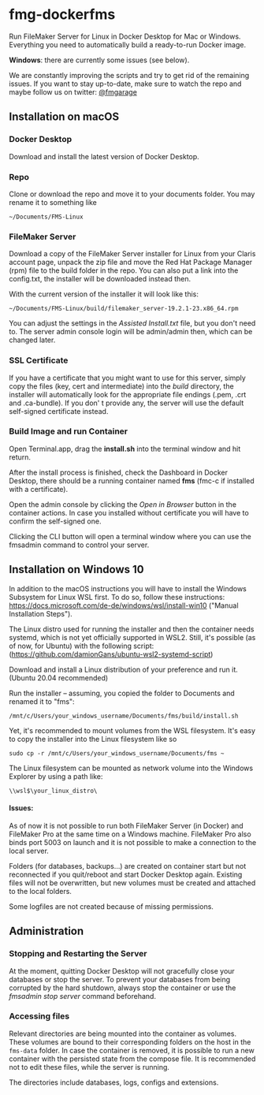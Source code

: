 # fmg-dockerfms
Run FileMaker Server for Linux in Docker Desktop for Mac or Windows. Everything you need to automatically build a ready-to-run Docker image.

**Windows**: there are currently some issues (see below). 

We are constantly improving the scripts and try to get rid of the remaining issues. If you want to stay up-to-date, make sure to watch the repo and maybe follow us on twitter: [@fmgarage](https://twitter.com/fmgarage)


## Installation on macOS



### Docker Desktop

Download and install the latest version of Docker Desktop.



### Repo

Clone or download the repo and move it to your documents folder. You may rename it to something like

```~/Documents/FMS-Linux
~/Documents/FMS-Linux
```



### FileMaker Server

Download a copy of the FileMaker Server installer for Linux from your Claris account page, unpack the zip file and move the Red Hat Package Manager (rpm) file to the build folder in the repo. You can also put a  link into the config.txt, the installer will be downloaded instead then. 

With the current version of the installer it will look like this:

```
~/Documents/FMS-Linux/build/filemaker_server-19.2.1-23.x86_64.rpm
```

You can adjust the settings in the *Assisted Install.txt* file, but you don't need to. The server admin console login will be admin/admin then, which can be changed later.



### SSL Certificate

If you have a certificate that you might want to use for this server, simply copy the files (key, cert and intermediate) into the *build* directory, the installer will automatically look for the appropriate file endings (.pem, .crt and .ca-bundle). If you don' t provide any, the server will use the default self-signed certificate instead.



### Build Image and run Container

Open Terminal.app, drag the **install.sh** into the terminal window and hit return.

After the install process is finished, check the Dashboard in Docker Desktop, there should be a running container named **fms** (fmc-c if installed with a certificate).

Open the admin console by clicking the *Open in Browser* button in the container actions. In case you installed without certificate you will have to confirm the self-signed one.

Clicking the CLI button will open a terminal window where you can use the fmsadmin command to control your server.







## Installation on Windows 10



In addition to the macOS instructions you will have to install the Windows Subsystem for Linux WSL first. To do so, follow these instructions: https://docs.microsoft.com/de-de/windows/wsl/install-win10 ("Manual Installation Steps").

The Linux distro used for running the installer and then the container needs systemd, which is not yet officially supported in WSL2. Still, it's possible  (as of now, for Ubuntu) with the following script:
(https://github.com/damionGans/ubuntu-wsl2-systemd-script)

Download and install a Linux distribution of your preference and run it. (Ubuntu 20.04 recommended)

Run the installer – assuming, you copied the folder to Documents and renamed it to "fms":

```
/mnt/c/Users/your_windows_username/Documents/fms/build/install.sh
```

Yet, it's recommended to mount volumes from the WSL filesystem. It's easy to copy the installer into the Linux filesystem like so
```
sudo cp -r /mnt/c/Users/your_windows_username/Documents/fms ~
```

The Linux filesystem can be mounted as network volume into the Windows Explorer by using a path like:
```
\\wsl$\your_linux_distro\
```

#### Issues: 

As of now it is not possible to run both FileMaker Server (in Docker) and FileMaker Pro at the same time on a Windows machine. FileMaker Pro also binds port 5003 on launch and it is not possible to make a connection to the local server. 

Folders (for databases, backups…) are created on container start but not reconnected if you quit/reboot and start Docker Desktop again. Existing files will not be overwritten, but new volumes must be created and attached to the local folders.

Some logfiles are not created because of missing permissions.





## Administration



### Stopping and Restarting the Server

At the moment, quitting Docker Desktop will not gracefully close your databases or stop the server. To prevent your databases from being corrupted by the hard shutdown, always stop the container or use the *fmsadmin stop server* command beforehand.



### Accessing files

Relevant directories are being mounted into the container as volumes. These volumes are bound to their corresponding folders on the host in the `fms-data` folder. In case the container is removed, it is possible to run a new container with the persisted state from the compose file. It is recommended not to edit these files, while the server is running.

The directories include databases, logs, configs and extensions.
